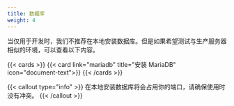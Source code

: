 ```yaml
---
title: 数据库
weight: 4
---
```


当仅用于开发时，我们不推荐在本地安装数据库。但是如果希望测试与生产服务器相似的环境，可以查看以下内容。

{{< cards >}}
  {{< card link="mariadb" title="安装 MariaDB" icon="document-text">}}
{{< /cards >}}

{{< callout type="info" >}}
在本地安装数据库将会占用你的端口，请确保使用时没有冲突。
{{< /callout >}}
